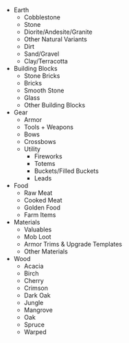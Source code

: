 - Earth
	- Cobblestone
	- Stone
	- Diorite/Andesite/Granite
	- Other Natural Variants
	- Dirt
	- Sand/Gravel
	- Clay/Terracotta
- Building Blocks
	- Stone Bricks
	- Bricks
	- Smooth Stone
	- Glass
	- Other Building Blocks
- Gear
	- Armor
	- Tools + Weapons
	- Bows
	- Crossbows
	- Utility
		- Fireworks
		- Totems
		- Buckets/Filled Buckets
		- Leads
- Food
	- Raw Meat
	- Cooked Meat
	- Golden Food
	- Farm Items
- Materials
	- Valuables
	- Mob Loot
	- Armor Trims & Upgrade Templates
	- Other Materials
- Wood
	- Acacia
	- Birch
	- Cherry
	- Crimson
	- Dark Oak
	- Jungle
	- Mangrove
	- Oak
	- Spruce
	- Warped